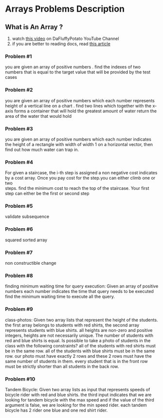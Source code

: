 # Arrays Problems Description

## What is An Array ?

1. watch [this video](https://www.youtube.com/watch?v=b8cPdOX-ID4) on DaFluffyPotato YouTube Channel
2. if you are better to reading docs, read [this article](https://www.geeksforgeeks.org/what-is-array/)

###  Problem #1
you are given an array of positive numbers .
find the indexes of two numbers that is equal to the target value
that will be provided by the test cases

### Problem #2
you are given an array of positive numbers
which each number represents height of a vertical line
on a chart . find two lines which together with the x-axis
forms a container that will hold the greatest amount of water
return the area of the water that would hold

### Problem #3
you are given an array of positive numbers which each number indicates the height
of a rectangle with width of width 1 on a horizontal vector, then find out how much water
can trap in.

### Problem #4
For given a staircase, the i-th step is assigned a non negative
cost indicates by a cost array.
Once you pay cost for the step.you can either climb one or two  
 steps. find the minimum cost to reach the top of the staircase.
Your first step can either be the first or second step

### Problem #5
validate subsequence

### Problem #6
squared sorted array

### Problem #7
non constructible change

### Problem #8
finding minimum waiting time for query execution:
Given an array of positive numbers each number
indicates the time that query needs to be executed
find the minimum waiting time to execute all the query.

### Problem #9

class-photos:
Given two array lists that represent the height of the students.
the first array belongs to students with red shirts, the second
array represents students with blue shirts. all heights are
non-zero and positive integers, heights are not necessarily unique.
The number of students with red and blue shirts is equal.
Is possible to take a photo of students in the class with the following constraints?
all of the students with red shirts must be in the same row.
all of the students with blue shirts must be in the same row.
our photo must have exactly 2 rows and these 2 rows must have
the same number of students in them.
every student that is in the front row must be strictly shorter than all students in the back row.

### Problem #10
Tandem Bicycle:
Given two array lists as input that represents speeds of
bicycle rider with red and blue shirts.
the third input indicates that we are looking for tandem
bicycle with the max speed and if the value of the third
argument is false, we are looking for the min speed rider.
each tandem bicycle has 2 rider one blue and one red shirt
rider.
